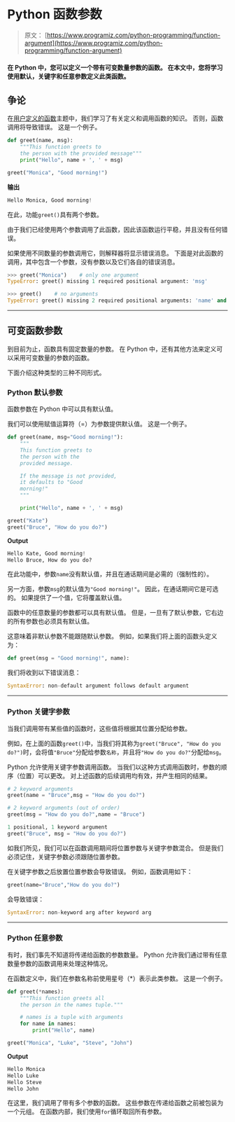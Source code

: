 # Python 函数参数

> 原文： [https://www.programiz.com/python-programming/function-argument](https://www.programiz.com/python-programming/function-argument)

#### 在 Python 中，您可以定义一个带有可变数量参数的函数。 在本文中，您将学习使用默认，关键字和任意参数定义此类函数。

## 争论

在[用户定义的函数](/python-programming/user-defined-function)主题中，我们学习了有关定义和调用函数的知识。 否则，函数调用将导致错误。 这是一个例子。

```py
def greet(name, msg):
    """This function greets to
    the person with the provided message"""
    print("Hello", name + ', ' + msg)

greet("Monica", "Good morning!")
```

**输出**

```py
Hello Monica, Good morning!
```

在此，功能`greet()`具有两个参数。

由于我们已经使用两个参数调用了此函数，因此该函数运行平稳，并且没有任何错误。

如果使用不同数量的参数调用它，则解释器将显示错误消息。 下面是对此函数的调用，其中包含一个参数，没有参数以及它们各自的错误消息。

```py
>>> greet("Monica")    # only one argument
TypeError: greet() missing 1 required positional argument: 'msg'
```

```py
>>> greet()    # no arguments
TypeError: greet() missing 2 required positional arguments: 'name' and 'msg'
```

* * *

## 可变函数参数

到目前为止，函数具有固定数量的参数。 在 Python 中，还有其他方法来定义可以采用可变数量的参数的函数。

下面介绍这种类型的三种不同形式。

### Python 默认参数

函数参数在 Python 中可以具有默认值。

我们可以使用赋值运算符（=）为参数提供默认值。 这是一个例子。

```py
def greet(name, msg="Good morning!"):
    """
    This function greets to
    the person with the
    provided message.

    If the message is not provided,
    it defaults to "Good
    morning!"
    """

    print("Hello", name + ', ' + msg)

greet("Kate")
greet("Bruce", "How do you do?")
```

**Output**

```py
Hello Kate, Good morning!
Hello Bruce, How do you do?
```

在此功能中，参数`name`没有默认值，并且在通话期间是必需的（强制性的）。

另一方面，参数`msg`的默认值为`"Good morning!"`。 因此，在通话期间它是可选的。 如果提供了一个值，它将覆盖默认值。

函数中的任意数量的参数都可以具有默认值。 但是，一旦有了默认参数，它右边的所有参数也必须具有默认值。

这意味着非默认参数不能跟随默认参数。 例如，如果我们将上面的函数头定义为：

```py
def greet(msg = "Good morning!", name):
```

我们将收到以下错误消息：

```py
SyntaxError: non-default argument follows default argument
```

* * *

### Python 关键字参数

当我们调用带有某些值的函数时，这些值将根据其位置分配给参数。

例如，在上面的函数`greet()`中，当我们将其称为`greet("Bruce", "How do you do?")`时，会将值`"Bruce"`分配给参数`名称`，并且将`"How do you do?"`分配给`msg`。

Python 允许使用关键字参数调用函数。 当我们以这种方式调用函数时，参数的顺序（位置）可以更改。 对上述函数的后续调用均有效，并产生相同的结果。

```py
# 2 keyword arguments
greet(name = "Bruce",msg = "How do you do?")

# 2 keyword arguments (out of order)
greet(msg = "How do you do?",name = "Bruce") 

1 positional, 1 keyword argument
greet("Bruce", msg = "How do you do?") 
```

如我们所见，我们可以在函数调用期间将位置参数与关键字参数混合。 但是我们必须记住，关键字参数必须跟随位置参数。

在关键字参数之后放置位置参数会导致错误。 例如，函数调用如下：

```py
greet(name="Bruce","How do you do?")
```

会导致错误：

```py
SyntaxError: non-keyword arg after keyword arg
```

* * *

### Python 任意参数

有时，我们事先不知道将传递给函数的参数数量。 Python 允许我们通过带有任意数量参数的函数调用来处理这种情况。

在函数定义中，我们在参数名称前使用星号（*）表示此类参数。 这是一个例子。

```py
def greet(*names):
    """This function greets all
    the person in the names tuple."""

    # names is a tuple with arguments
    for name in names:
        print("Hello", name)

greet("Monica", "Luke", "Steve", "John")
```

**Output**

```py
Hello Monica
Hello Luke
Hello Steve
Hello John
```

在这里，我们调用了带有多个参数的函数。 这些参数在传递给函数之前被包装为一个元组。 在函数内部，我们使用`for`循环取回所有参数。